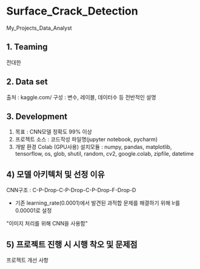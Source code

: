 # Surface_Crack_Detection
My_Projects_Data_Analyst

## 1. Teaming
전대한

## 2. Data set
출처 : kaggle.com/
구성 : 변수, 레이블, 데이터수 등 전반적인 설명

## 3. Development
1) 목표 : CNN모델 정확도 99% 이상
2) 프로젝트 소스 : 코드작성 파일명(jupyter notebook, pycharm)
3) 개발 환경
Colab (GPU사용)
설치모듈 : numpy, pandas, matplotlib, tensorflow, os, glob, shutil, random, cv2, google.colab, zipfile, datetime
## 4) 모델 아키텍처 및 선정 이유
CNN구조 : C-P-Drop-C-P-Drop-C-P-Drop-F-Drop-D
+ 기존 learning_rate(0.0001)에서 발견된 과적합 문제를 해결하기 위해 lr를 0.00001로 설정

"이미지 처리를 위해 CNN을 사용함"
## 5) 프로젝트 진행 시 시행 착오 및 문제점

프로젝트 개선 사항
